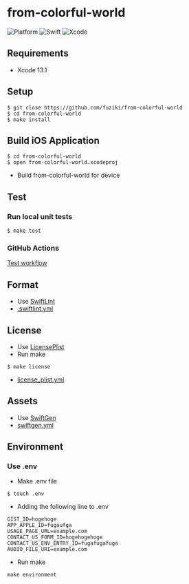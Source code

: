 # from-colorful-world

![Platform](https://img.shields.io/badge/platform-%20iOS%20-green.svg)
![Swift](https://img.shields.io/badge/language-Swift-green.svg)
![Xcode](https://img.shields.io/badge/xcode-Xcode13-green.svg)

## Requirements
* Xcode 13.1

## Setup

```
$ git close https://github.com/fuziki/from-colorful-world
$ cd from-colorful-world
$ make install
```

## Build iOS Application

```
$ cd from-colorful-world
$ open from-colorful-world.xcodeproj
```

* Build from-colorful-world for device

## Test
### Run local unit tests

```
$ make test
```

### GitHub Actions

[Test workflow](.github/workflows/test.yml)

## Format

* Use [SwiftLint](https://github.com/realm/SwiftLint)
* [.swiftlint.yml](from-colorful-world/.swiftlint.yml)

## License

* Use [LicensePlist](https://github.com/mono0926/LicensePlist)
* Run make

```
$ make license
```

* [license_plist.yml](from-colorful-world/license_plist.yml)

## Assets

* Use [SwiftGen](https://github.com/SwiftGen/SwiftGen)
* [swiftgen.yml](from-colorful-world/swiftgen.yml)

## Environment
### Use .env

* Make .env file

```
$ touch .env
```

* Adding the following line to .env

```
GIST_ID=hogehoge
APP_APPLE_ID=fugaufga
USAGE_PAGE_URL=example.com
CONTACT_US_FORM_ID=hogehogehoge
CONTACT_US_ENV_ENTRY_ID=fugafugafuga
AUDIO_FILE_URI=example.com
```

* Run make

```
make environment
```
